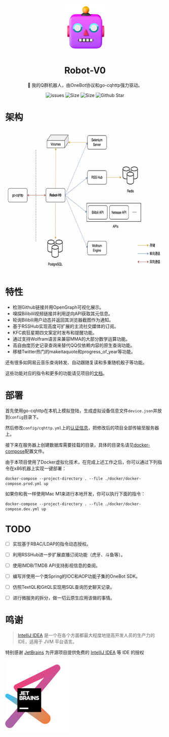 <p align="center">
  <a href="https://icon-icons.com/zh/%E5%9B%BE%E6%A0%87/%E6%9C%BA%E5%99%A8%E4%BA%BA-%E8%87%AA%E5%8A%A8%E5%8C%96-%E8%A1%A8%E6%83%85-%E8%A1%A8%E6%83%85%E7%AC%A6%E5%8F%B7/209655">
    <img src="./assets/icon.png" height=150 width=150>
  </a>
</p>
<h1 align="center">Robot-V0</h1>
<p align="center">🤖️ 我的Q群机器人，由OneBot协议和go-cqhttp强力驱动。</p>

<p align="center">
    <a href="https://github.com/Sh-Zh-7/Robot-V0/issues" style="text-decoration:none" >
        <img src="https://img.shields.io/github/issues/Sh-Zh-7/Robot-V0?color=orange" alt="issues"/>
    </a>
    <a href="https://github.com/SSh-Zh-7/Robot-V0" style="text-decoration:none" >
        <img src="https://img.shields.io/github/repo-size/Sh-Zh-7/Robot-V0" alt="Size"/>
    </a>
    <a href="https://github.com/Sh-Zh-7/Robot-V0" style="text-decoration:none" >
        <img src="https://img.shields.io/github/license/Sh-Zh-7/Robot-V0" alt="Size"/>
    </a>
  	<a href="https://github.com/Sh-Zh-7/Robot-V0" style="text-decoration:none">
        <img src="https://img.shields.io/github/stars/Sh-Zh-7/Robot-V0?style=social" alt="Github Star"/>
    </a>
</p>

# 架构

<img src="assets/architecture.png" alt="architecture" height=450 />



# 特性

- 检测Github链接并用OpenGraph可视化展示。
- 嗅探Bilibilil视频链接并利用逆向API获取其元信息。
- 轮询Bilibili用户动态并返回其浏览器截图作为通知。
- 基于RSSHub实现高度可扩展的主流社交媒体的订阅。
- KFC疯狂星期四文案定时发布和提醒功能。
- 通过支持Wolfram语言来兼容MMA的大部分数学运算功能。
- 高自由度历史记录查询来替代QQ仅依赖内容的原生查询功能。
- 移植Twitter热门的makeitaquote和progress_of_year等功能。

还有很多如网易云音乐查询转发、自动跟随复读和多重随机骰子等功能。

这些功能对应的指令和更多的功能请见项目的[文档](./docs/index.md)。



# 部署

首先使用go-cqhttp在本机上模拟登陆，生成虚拟设备信息文件`device.json`并放到`config`目录下。

然后修改`config/cqhttp.yml`上的[认证信息](https://github.com/Sh-Zh-7/Robot-V0/blob/main/config/cqhttp.yml#L4)，把修改后的项目全部传输至服务器上。

接下来在服务器上创建数据库需要挂载的目录，具体的目录名请见[docker-compose](https://github.com/Sh-Zh-7/Robot-V0/blob/main/docker/docker-compose.prod.yml)配置文件。

由于本项目使用了Docker虚拟化技术，在完成上述工作之后，你可以通过下列指令在x86机器上实现一键部署：

```shell
docker-compose --project-directory . --file ./docker/docker-compose.prod.yml up
```

如果你和我一样使用Mac M1来进行本地开发，你可以执行下面的指令：

```shell
docker-compose --project-directory . --file ./docker/docker-compose.dev.yml up
```



# TODO

- [ ] 实现基于RBAC/LDAP的指令动态授权。
- [ ] 利用RSSHub进一步扩展直播订阅功能（虎牙、斗鱼等）。
- [ ] 使用IMDB/TMDB API支持影视信息的查阅。
- [ ] 编写并使用一个类Spring的IOC和AOP功能子集的OneBot SDK。
- [ ] 仿照TextQL和GitQL实现用SQL查询历史聊天记录。
- [ ] 进行微服务的拆分，做一切云原生应用该做的事情。



# 鸣谢

> [IntelliJ IDEA](https://zh.wikipedia.org/zh-hans/IntelliJ_IDEA) 是一个在各个方面都最大程度地提高开发人员的生产力的 IDE，适用于 JVM 平台语言。

特别感谢 [JetBrains](https://www.jetbrains.com/) 为开源项目提供免费的 [IntelliJ IDEA](https://www.jetbrains.com/idea/) 等 IDE 的授权 

 [<img src="assets/jetbrains.png" width="200"/>](https://www.jetbrains.com/)

